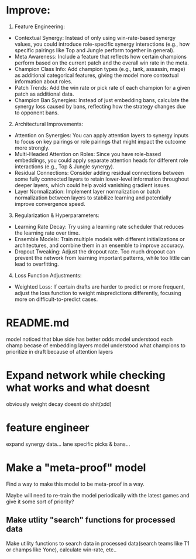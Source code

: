 # Improve:
1. Feature Engineering:
- Contextual Synergy: Instead of only using win-rate-based synergy values, you could introduce role-specific synergy interactions (e.g., how specific pairings like Top and Jungle perform together in general).
- Meta Awareness: Include a feature that reflects how certain champions perform based on the current patch and the overall win rate in the meta.
- Champion Class Info: Add champion types (e.g., tank, assassin, mage) as additional categorical features, giving the model more contextual information about roles.
- Patch Trends: Add the win rate or pick rate of each champion for a given patch as additional data.
- Champion Ban Synergies: Instead of just embedding bans, calculate the synergy loss caused by bans, reflecting how the strategy changes due to opponent bans.

2. Architectural Improvements:
- Attention on Synergies: You can apply attention layers to synergy inputs to focus on key pairings or role pairings that might impact the outcome more strongly.
- Multi-Headed Attention on Roles: Since you have role-based embeddings, you could apply separate attention heads for different role interactions (e.g., Top & Jungle synergy).
- Residual Connections: Consider adding residual connections between some fully connected layers to retain lower-level information throughout deeper layers, which could help avoid vanishing gradient issues.
- Layer Normalization: Implement layer normalization or batch normalization between layers to stabilize learning and potentially improve convergence speed.

3. Regularization & Hyperparameters:
- Learning Rate Decay: Try using a learning rate scheduler that reduces the learning rate over time.
- Ensemble Models: Train multiple models with different initializations or architectures, and combine them in an ensemble to improve accuracy.
- Dropout Tweaking: Adjust the dropout rate. Too much dropout can prevent the network from learning important patterns, while too little can lead to overfitting.

4. Loss Function Adjustments:
- Weighted Loss: If certain drafts are harder to predict or more frequent, adjust the loss function to weight mispredictions differently, focusing more on difficult-to-predict cases.

# README.md
model noticed that blue side has better odds
model understood each champ becase of embedding layers
model understood what champions to prioritize in draft because of attention layers

# Expand network while checking what works and what doesnt
obviously weight decay doesnt do shit(xdd)

# feature engineer
expand synergy data...
lane specific picks & bans...

# Make a "meta-proof" model
Find a way to make this model to be meta-proof in a way.

Maybe will need to re-train the model periodically with the latest games and give it some sort of priority?

## Make utlity "search" functions for processed data
Make utility functions to search data in processed data(search teams like T1 or champs like Yone), calculate win-rate, etc..
